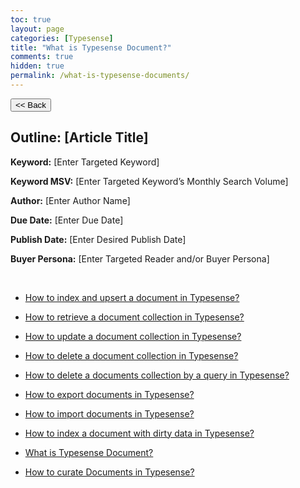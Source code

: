 ```yaml
---
toc: true
layout: page
categories: [Typesense]
title: "What is Typesense Document?"
comments: true
hidden: true
permalink: /what-is-typesense-documents/
---
```


<button class="back-button" onclick="window.history.back()"><< Back</button>

## Outline: [Article Title]

**Keyword:** [Enter Targeted Keyword]

**Keyword MSV:** [Enter Targeted Keyword’s Monthly Search Volume]

**Author:** [Enter Author Name]

**Due Date:** [Enter Due Date]

**Publish Date:** [Enter Desired Publish Date]

**Buyer Persona:** [Enter Targeted Reader and/or Buyer Persona]

<br>

<ul>
<li><p><a href="https://aviyeldevrel.github.io/Aviyel-Blogs-Review/how-to-index-upsert-document-typesense/">How to index and upsert a document in Typesense?</a><p>
<li><p><a href="https://aviyeldevrel.github.io/Aviyel-Blogs-Review/how-to-retrieve-document-collection-typesense/">How to retrieve a document collection in Typesense?</a><p>
<li><p><a href="https://aviyeldevrel.github.io/Aviyel-Blogs-Review/how-to-update-document-collection-typesense/">How to update a document collection in Typesense?</a><p>
<li><p><a href="https://aviyeldevrel.github.io/Aviyel-Blogs-Review/how-to-delete-document-collection-typesense/">How to delete a document collection in Typesense?</a><p>
<li><p><a href="https://aviyeldevrel.github.io/Aviyel-Blogs-Review/how-to-delete-document-collection-query-typesense/">How to delete a documents collection by a query in Typesense?</a><p>
<li><p><a href="https://aviyeldevrel.github.io/Aviyel-Blogs-Review/how-to-export-documents-typesense/">How to export documents in Typesense?</a><p>
<li><p><a href="https://aviyeldevrel.github.io/Aviyel-Blogs-Review/how-to-import-documents-typesense/">How to import documents in Typesense?</a><p>
<li><p><a href="https://aviyeldevrel.github.io/Aviyel-Blogs-Review/how-to-index-dirty-data-typesense/">How to index a document with dirty data in Typesense?</a><p>
<li><p><a href="https://aviyeldevrel.github.io/Aviyel-Blogs-Review/what-is-typesense-documents/">What is Typesense Document?</a><p>
<li><p><a href="https://aviyeldevrel.github.io/Aviyel-Blogs-Review/how-to-curate-document-typesense/">How to curate Documents in Typesense?</a><p>

